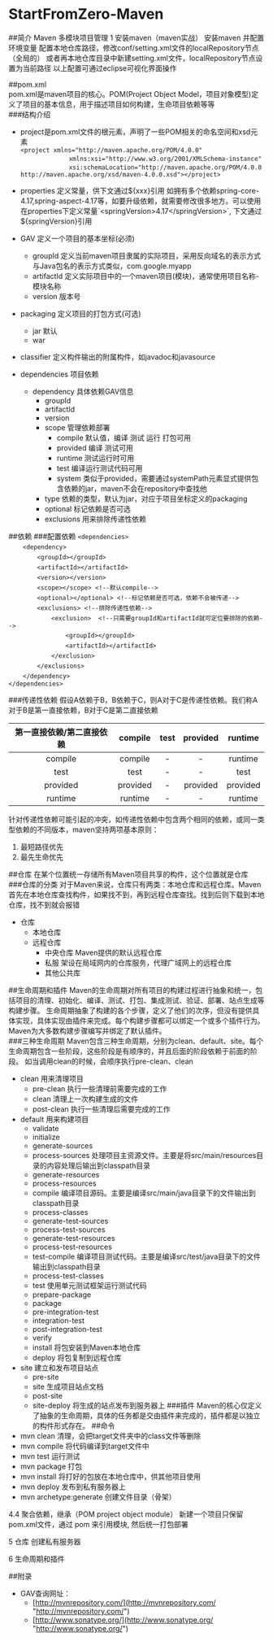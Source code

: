 # StartFromZero-Maven
##简介
Maven 多模块项目管理
1 安装maven（maven实战）
安装maven 并配置环境变量
配置本地仓库路径，修改conf/setting.xml文件的localRepository节点（全局的）
或者再本地仓库目录中新建setting.xml文件，localRepository节点设置为当前路径
以上配置可通过eclipse可视化界面操作

##pom.xml  
pom.xml是maven项目的核心。POM(Project Object Model，项目对象模型)定义了项目的基本信息，用于描述项目如何构建，生命项目依赖等等  
###结构介绍
- project是pom.xml文件的根元素，声明了一些POM相关的命名空间和xsd元素  
	`<project xmlns="http://maven.apache.org/POM/4.0.0"`  
	`　　　　　　　　xmlns:xsi="http://www.w3.org/2001/XMLSchema-instance"`  
  	`　　　　　　　　xsi:schemaLocation="http://maven.apache.org/POM/4.0.0 http://maven.apache.org/xsd/maven-4.0.0.xsd"></project>`  
- properties 定义常量，供下文通过${xxx}引用 如拥有多个依赖spring-core-4.17,spring-aspect-4.17等，如要升级依赖，就需要修改很多地方。可以使用在properties下定义常量`<springVersion>4.17</springVersion>`, 下文通过${springVersion}引用
- GAV 定义一个项目的基本坐标(必须)
	- groupId 定义当前maven项目隶属的实际项目，采用反向域名的表示方式与Java包名的表示方式类似，com.google.myapp  
	- artifactId 定义实际项目中的一个maven项目(模块)，通常使用项目名称-模块名称  
	- version 版本号  

- packaging 定义项目的打包方式(可选)
	- jar 默认
	- war
- classifier 定义构件输出的附属构件，如javadoc和javasource
- dependencies 项目依赖
	- dependency 具体依赖GAV信息
		- groupId
		- artifactId
		- version
		- scope 管理依赖部署
			- compile 默认值，编译 测试 运行 打包可用
			- provided 编译 测试可用
			- runtime 测试运行时可用
			- test 编译运行测试代码可用
			- system 类似于provided，需要通过systemPath元素显式提供包含依赖的jar，maven不会在repository中查找他
		- type 依赖的类型，默认为jar，对应于项目坐标定义的packaging
		- optional 标记依赖是否可选
		- exclusions 用来排除传递性依赖

##依赖
###配置依赖
`<dependencies>`  
　　`<dependency>`  
　　　　`<groupId></groupId>`  
　　　　`<artifactId></artifactId>`  
　　　　`<version></version>`  
　　　　`<scope></scope> <!--默认compile-->`  
　　　　`<optional></optional> <!--标记依赖是否可选，依赖不会被传递-->`  
　　　　`<exclusions> <!--排除传递性依赖-->`  
　　　　　　`<exclusion>  <!--只需要groupId和artifactId就可定位要排除的依赖-->`  
　　　　　　　　`<groupId></groupId>`  
　　　　　　　　`<artifactId></artifactId>`  
　　　　　　`</exclusion>`  
　　　　`</exclusions>`  
　　`</dependency>`  
`</dependencies>` 

###传递性依赖
假设A依赖于B，B依赖于C，则A对于C是传递性依赖。我们称A对于B是第一直接依赖，B对于C是第二直接依赖  

|第一直接依赖/第二直接依赖|compile|test|provided|runtime|
|:-:|:-:|:-:|:-:|:-:|
|compile|compile|-|-|runtime|
|test|test|-|-|test|
|provided|provided|-|provided|provided|
|runtime|runtime|-|-|runtime|
针对传递性依赖可能引起的冲突，如传递性依赖中包含两个相同的依赖，或同一类型依赖的不同版本，maven坚持两项基本原则：  
1. 最短路径优先
2. 最先生命优先


##仓库
在某个位置统一存储所有Maven项目共享的构件，这个位置就是仓库  
###仓库的分类
对于Maven来说，仓库只有两类：本地仓库和远程仓库。Maven首先在本地仓库查找构件，如果找不到，再到远程仓库查找。找到后则下载到本地仓库，找不到就会报错  

- 仓库
 	- 本地仓库
 	- 远程仓库
	    - 中央仓库 Maven提供的默认远程仓库
		- 私服 架设在局域网内的仓库服务，代理广域网上的远程仓库
		- 其他公共库


##生命周期和插件
Maven的生命周期对所有项目的构建过程进行抽象和统一，包括项目的清理、初始化、编译、测试、打包、集成测试、验证、部署、站点生成等构建步骤。
生命周期抽象了构建的各个步骤，定义了他们的次序，但没有提供具体实现，具体实现由插件来完成。每个构建步骤都可以绑定一个或多个插件行为。Maven为大多数构建步骤编写并绑定了默认插件。  
###三种生命周期
Maven包含三种生命周期，分别为clean、default、site。每个生命周期包含一些阶段，这些阶段是有顺序的，并且后面的阶段依赖于前面的阶段。 如当调用clean的时候，会顺序执行pre-clean、clean
- clean 用来清理项目
 	- pre-clean 执行一些清理前需要完成的工作
 	- clean 清理上一次构建生成的文件
 	- post-clean 执行一些清理后需要完成的工作
- default 用来构建项目
	- validate
	- initialize
	- generate-sources
	- process-sources 处理项目主资源文件。主要是将src/main/resources目录的内容处理后输出到classpath目录
	- generate-resources
	- process-resources
	- compile 编译项目源码。主要是编译src/main/java目录下的文件输出到classpath目录
	- process-classes
	- generate-test-sources
	- process-test-sources
	- generate-test-resources
	- process-test-resources 
	- test-compile 编译项目测试代码。主要是编译src/test/java目录下的文件输出到classpath目录
	- process-test-classes
	- test 使用单元测试框架运行测试代码
	- prepare-package
	- package
	- pre-integration-test
	- integration-test
	- post-integration-test
	- verify
	- install 将包安装到Maven本地仓库
	- deploy 将包复制到远程仓库
- site 建立和发布项目站点
	- pre-site
	- site 生成项目站点文档
	- post-site
	- site-deploy 将生成的站点发布到服务器上
###插件
Maven的核心仅定义了抽象的生命周期，具体的任务都是交由插件来完成的，插件都是以独立的构件形式存在。
##命令
- mvn clean 清理，会把target文件夹中的class文件等删除
- mvn compile 将代码编译到target文件中
- mvn test 运行测试
- mvn package 打包
- mvn install 将打好的包放在本地仓库中，供其他项目使用
- mvn deploy 发布到私有服务器上
- mvn archetype:generate 创建文件目录（骨架）



4.4 聚合依赖，继承（POM project object module）
新建一个项目只保留pom.xml文件，通过
<packaging>pom</packaging>
<modules>
	<module></module>
</modules>
来引用模块, 然后统一打包部署


5 仓库
创建私有服务器

6 生命周期和插件


##附录
- GAV查询网址：  
	- [http://mvnrepository.com/](http://mvnrepository.com/ "http://mvnrepository.com/")  
	- [http://www.sonatype.org/](http://www.sonatype.org/ "http://www.sonatype.org/")  